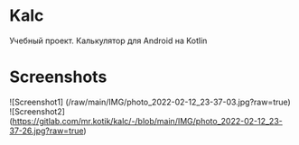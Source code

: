 # Kalc

Учебный проект. Калькулятор для Android на Kotlin


# Screenshots

![Screenshot1] (/raw/main/IMG/photo_2022-02-12_23-37-03.jpg?raw=true)
![Screenshot2] (https://gitlab.com/mr.kotik/kalc/-/blob/main/IMG/photo_2022-02-12_23-37-26.jpg?raw=true)
